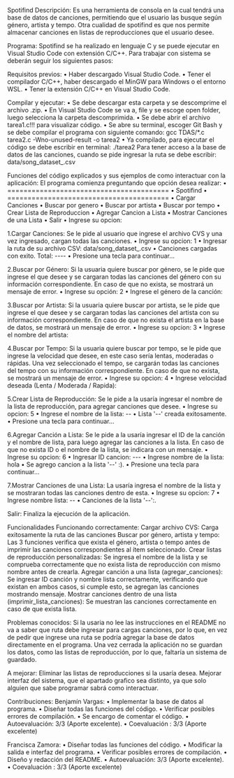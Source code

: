 Spotifind
Descripción: 
Es una herramienta de consola en la cual tendrá una base de datos de canciones, permitiendo que el usuario las busque según género, artista y tempo. Otra cualidad de spotifind es que nos permite almacenar canciones en listas de reproducciones que el usuario desee.

Programa:
Spotifind se ha realizado en lenguaje C y se puede ejecutar en Visual Studio Code con extensión C/C++. Para trabajar con sistema se deberán seguir los siguientes pasos:

Requisitos previos:
•   Haber descargado Visual Studio Code.
•   Tener el compilador C/C++, haber descargado el MinGW para Windows o el entorno WSL.
•   Tener la extensión C/C++ en Visual Studio Code.

Compilar y ejecutar:
•   Se debe descargar esta carpeta y se descomprime el archivo .zip.
•   En Visual Studio Code se va a, file y se escoge open folder, luego selecciona la carpeta descomprimida.
•   Se debe abrir el archivo tarea1.c!!! para visualizar código. 
•   Se abre su terminal, escoger Git Bash y se debe compilar el programa con siguiente comando:
                  gcc TDAS/*.c tarea2.c -Wno-unused-result -o tarea2
•   Ya compilado, para ejecutar el código se debe escribir en terminal:
                  ./tarea2
Para tener acceso a la base de datos de las canciones, cuando se pide ingresar la ruta se debe escribir:
                 data/song_dataset_.csv

Funciones del código explicados y sus ejemplos de como interactuar con la aplicación:
El programa comienza preguntando que opción desea realizar:
•	========================================
•	Spotifind
•	========================================
•	Cargar Canciones
•	Buscar por genero
•	Buscar por artista
•	Buscar por tempo
•	Crear Lista de Reproduccion
•	Agregar Cancion a Lista
•	Mostrar Canciones de una Lista
•	Salir
•	Ingrese su opcion:

1.Cargar Canciones: Se le pide al usuario que ingrese el archivo CVS y una vez ingresado, cargan todas las canciones.
•	Ingrese su opcion: 1
•	Ingresar la ruta de su archivo CSV: data/song_dataset_.csv
•	Canciones cargadas con exito. Total: ----
•	Presione una tecla para continuar...

2.Buscar por Género: Si la usuaria quiere buscar por género, se le pide que ingrese el que desee y se cargaran todas las canciones del género con su información correspondiente. En caso de que no exista, se mostrará un mensaje de error.
•	Ingrese su opción: 2
•	Ingrese el género de la canción:

3.Buscar por Artista: Si la usuaria quiere buscar por artista, se le pide que ingrese el que desee y se cargaran todas las canciones del artista con su información correspondiente. En caso de que no exista el artista en la base de datos, se mostrará un mensaje de error.
•	Ingrese su opcion: 3
•	Ingrese el nombre del artista:

4.Buscar por Tempo: Si la usuaria quiere buscar por tempo, se le pide que ingrese la velocidad que desee, en este caso sería lentas, moderadas o rápidas. Una vez seleccionado el tempo, se cargarán todas las canciones del tempo con su información correspondiente. En caso de que no exista, se mostrará un mensaje de error.
•	Ingrese su opcion: 4
•	Ingrese velocidad deseada (Lenta / Moderada / Rapida):

5.Crear Lista de Reproducción: Se le pide a la usaría ingresar el nombre de la lista de reproducción, para agregar canciones que desee.
•	Ingrese su opcion: 5
•	Ingrese el nombre de la lista: --
•	Lista '--' creada exitosamente.
•	Presione una tecla para continuar...

6.Agregar Canción a Lista: Se le pide a la usaría ingresar el ID de la canción y el nombre de lista, para luego agregar las canciones a la lista. En caso de que no exista ID o el nombre de la lista, se indicara con un mensaje.
•	Ingrese su opcion: 6
•	Ingresar ID cancion: ---
•	Ingrese nombre de la lista: hola
•	Se agrego cancion a la lista '--' :).
•	Presione una tecla para continuar...

7.Mostrar Canciones de una Lista: La usaría ingresa el nombre de la lista y se mostraran todas las canciones dentro de esta.
•	Ingrese su opcion: 7
•	Ingrese nombre lista: --
•	Canciones de la lista '--':.

Salir: Finaliza la ejecución de la aplicación.

Funcionalidades
Funcionando correctamente:
Cargar archivo CVS: Carga exitosamente la ruta de las canciones 
Buscar por género, artista y tempo: Las 3 funciones verifica que exista el género, artista o tempo antes de imprimir las canciones correspondientes al ítem seleccionado. 
Crear listas de reproducción personalizadas: Se ingresa el nombre de la lista y se comprueba correctamente que no exista lista de reproducción con mismo nombre antes de crearla.
Agregar canción a una lista  (agregar_canciones): Se ingresar ID canción y nombre lista correctamente, verificando que existan en ambos casos, si cumple esto, se agregan las canciones mostrando mensaje.
Mostrar canciones dentro de una lista (imprimir_lista_canciones): Se muestran las canciones correctamente en caso de que exista lista.

Problemas conocidos:
Si la usaria no lee las instrucciones en el README no va a saber que ruta debe ingresar para cargas canciones, por lo que, en vez de pedir que ingrese una ruta se podría agregar la base de datos directamente en el programa.
Una vez cerrada la aplicación no se guardan los datos, como las listas de reproducción, por lo que, faltaría un sistema de guardado.

A mejorar:
Eliminar las listas de reproducciones si la usaría desea.
Mejorar interfaz del sistema, que el apartado grafico sea distinto, ya que solo alguien que sabe programar sabrá como interactuar.

Contribuciones:
Benjamín Vargas:
•	Implementar la base de datos al programa.
•	Diseñar todas las funciones del código.
•	Verificar posibles errores de compilación.
•	Se encargo de comentar el código.
•	Autoevaluación: 3/3 (Aporte excelente).
•	Coevaluación : 3/3 (Aporte excelente)

Francisca Zamora:
•	Diseñar todas las funciones del código.
•	Modificar la salida e interfaz del programa.
•	Verificar posibles errores de compilación.
•	Diseño y redacción del README.
•	Autoevaluación: 3/3 (Aporte excelente).
•	Coevaluación : 3/3 (Aporte excelente)
